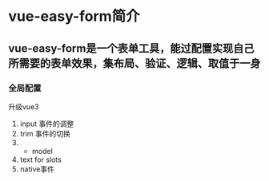# vue-easy-form简介

## vue-easy-form是一个表单工具，能过配置实现自己所需要的表单效果，集布局、验证、逻辑、取值于一身

### 全局配置

升级vue3
1. input 事件的调整
2. trim 事件的切换
3. + model
4. text for slots
5. native事件